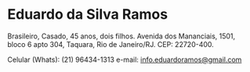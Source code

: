 # Eduardo da Silva Ramos

Brasileiro, Casado, 45 anos, dois filhos.
Avenida dos Mananciais, 1501, bloco 6 apto 304, Taquara, Rio de Janeiro/RJ.
CEP: 22720-400.

Celular (Whats): (21) 96434-1313
e-mail: info.eduardoramos@gmail.com
